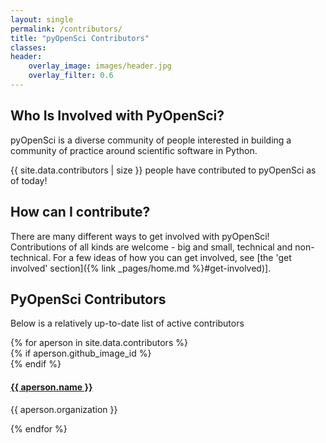 ```yaml
---
layout: single
permalink: /contributors/
title: "pyOpenSci Contributors"
classes:
header:
    overlay_image: images/header.jpg
    overlay_filter: 0.6
---
```


## Who Is Involved with PyOpenSci?

pyOpenSci is a diverse community of people interested in building
a community of practice around scientific software in Python.

{{ site.data.contributors | size }} people have contributed to pyOpenSci as
of today!


## How can I contribute?

There are many different ways to get involved with pyOpenSci! Contributions
of all kinds are welcome - big and small, technical and non-technical.
For a few ideas of how you can get involved, see [the 'get involved' section]({% link _pages/home.md %}#get-involved)].


## PyOpenSci Contributors

Below is a relatively up-to-date list of active contributors

<div class="entries-grid">
{% for aperson in site.data.contributors %}
 <div class="grid__item">
   <article class="archive__item" itemscope="" itemtype="https://schema.org/CreativeWork">
       <!-- do we really want images? it looks nicer that is for sure
       i was thinking it would be nicer to have a grid that expands over time rather than a list but am option to options-->
       {% if aperson.github_image_id %}
         <div class="archive__item-teaser">
           <img src="https://avatars1.githubusercontent.com/u/{{ aperson.github_image_id }}?s=200&v=4" alt="">
         </div>
       {% endif %}
     <h4 class="archive__item-title" itemprop="headline">
         <a href="https://www.github.com/{{ aperson.github_username }}" rel="permalink"> {{ aperson.name }}
 </a>
     </h4>
     <p class="contrib_org" itemprop="organization"> {{ aperson.organization }} </p>
     <!--<p class="archive__item-excerpt" itemprop="description"> {{ aperson.bio }} </p>-->

   </article>
 </div>
{% endfor %}
</div>
